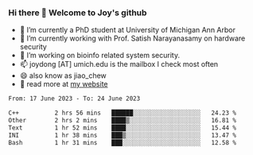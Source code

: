 ### Hi there 👋 Welcome to Joy's github

- 🔭 I’m currently a PhD student at University of Michigan Ann Arbor
- 🌱 I’m currently working with Prof. Satish Narayanasamy on hardware security
- 👯 I’m working on bioinfo related system security. 
- 📫 joydong [AT] umich.edu is the mailbox I check most often
- 😄 also know as jiao_chew
- 💬 read more at [my website](https://joydddd.github.io/)
<!--START_SECTION:waka-->

```txt
From: 17 June 2023 - To: 24 June 2023

C++          2 hrs 56 mins   ██████░░░░░░░░░░░░░░░░░░░   24.23 %
Other        2 hrs 2 mins    ████▒░░░░░░░░░░░░░░░░░░░░   16.81 %
Text         1 hr 52 mins    ████░░░░░░░░░░░░░░░░░░░░░   15.44 %
INI          1 hr 38 mins    ███▒░░░░░░░░░░░░░░░░░░░░░   13.47 %
Bash         1 hr 31 mins    ███░░░░░░░░░░░░░░░░░░░░░░   12.58 %
```

<!--END_SECTION:waka-->
